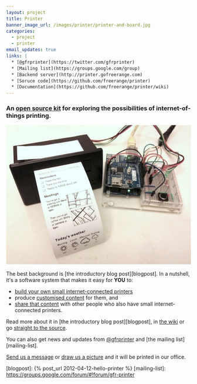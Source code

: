 ```yaml
---
layout: project
title: Printer
banner_image_url: /images/printer/printer-and-board.jpg
categories:
  - project
  - printer
email_updates: true
links: |
  * [@gfrprinter](https://twitter.com/gfrprinter)
  * [Mailing list](https://groups.google.com/group)
  * [Backend server](http://printer.gofreerange.com)
  * [Soruce code](https://github.com/freerange/printer)
  * [Documentation](https://github.com/freerange/printer/wiki)
---
```


### An [open source kit][printer-github] for exploring the possibilities of internet-of-things printing.

![](/images/printer/printer.jpg)

The best background is [the introductory blog post][blogpost]. In a nutshell, it's a software system that makes it easy for __YOU__ to:

* [build your own small internet-connected printers](https://github.com/freerange/printer/wiki/Making-your-own-printer)
* produce [customised content](https://github.com/freerange/printer/wiki/Building-content-services) for them, and
* [share that content](https://github.com/freerange/printer/wiki/Architecture) with other people who also have small internet-connected printers.

Read more about it in [the introductory blog post][blogpost], in [the wiki](github-wiki) or go [straight to the source][printer-github].

You can also get news and updates from [@gfrprinter][twitter] and [the mailing list][mailing-list].

[Send us a message](http://printer-mail.herokuapp.com/send/freerange) or [draw us a picture](http://printer-paint.herokuapp.com/send/freerange) and it will be printed in our office.


[printer-github]: https://github.com/exciting-io/printer
[twitter]: http://twitter.com/gfrprinter
[blogpost]: {% post_url 2012-04-12-hello-printer %}
[mailing-list]: https://groups.google.com/forum/#!forum/gfr-printer
